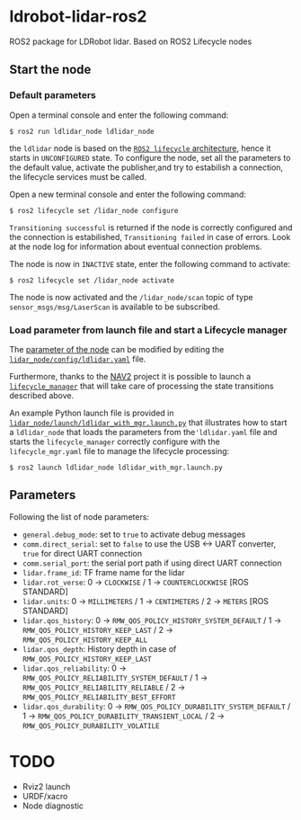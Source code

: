 # ldrobot-lidar-ros2
ROS2 package for LDRobot lidar. Based on ROS2 Lifecycle nodes

## Start the node

### Default parameters

Open a terminal console and enter the following command:

    $ ros2 run ldlidar_node ldlidar_node

the `ldlidar` node is based on the [`ROS2 lifecycle` architecture](https://design.ros2.org/articles/node_lifecycle.html), hence it starts in `UNCONFIGURED` state.
To configure the node, set all the parameters to the default value, activate the publisher,and try to estabilish a connection, the lifecycle services must be called.

Open a new terminal console and enter the following command: 

    $ ros2 lifecycle set /lidar_node configure

`Transitioning successful` is returned if the node is correctly configured and the connection is estabilished, `Transitioning failed` in case of errors. Look at the node log for information about eventual connection problems.

The node is now in `INACTIVE` state, enter the following command to activate:

    $ ros2 lifecycle set /lidar_node activate
    
The node is now activated and the `/lidar_node/scan` topic of type `sensor_msgs/msg/LaserScan` is available to be subscribed.

### Load parameter from launch file and start a Lifecycle manager

The [parameter of the node](#parameters) can be modified by editing the [`lidar_node/config/ldlidar.yaml`](ldlidar_node/config/ldlidar.yaml) file.

Furthermore, thanks to the [NAV2](https://navigation.ros.org/index.html) project it is possible to launch a [`lifecycle_manager`](https://navigation.ros.org/configuration/packages/configuring-lifecycle.html) that will take care of processing the state transitions described above.

An example Python launch file is provided in [`lidar_node/launch/ldlidar_with_mgr.launch.py`](ldlidar_node/launch/ldlidar_with_mgr.launch.py) that illustrates how to start a `ldlidar_node` that loads the parameters from the`'ldlidar.yaml` file and starts the `lifecycle_manager` correctly configure with the `lifecycle_mgr.yaml` file to manage the lifecycle processing:

    $ ros2 launch ldlidar_node ldlidar_with_mgr.launch.py

## Parameters

Following the list of node parameters:

* `general.debug_mode`: set to `true` to activate debug messages
* `comm.direct_serial`: set to `false` to use the USB <-> UART converter, `true` for direct UART connection 
* `comm.serial_port`: the serial port path if using direct UART connection
* `lidar.frame_id`: TF frame name for the lidar
* `lidar.rot_verse`: 0 -> `CLOCKWISE` / 1 -> `COUNTERCLOCKWISE` [ROS STANDARD]
* `lidar.units`: 0 -> `MILLIMETERS` / 1 -> `CENTIMETERS` / 2 -> `METERS` [ROS STANDARD]
* `lidar.qos_history`: 0 -> `RMW_QOS_POLICY_HISTORY_SYSTEM_DEFAULT` / 1 -> `RMW_QOS_POLICY_HISTORY_KEEP_LAST` / 2 -> `RMW_QOS_POLICY_HISTORY_KEEP_ALL`
* `lidar.qos_depth`: History depth in case of `RMW_QOS_POLICY_HISTORY_KEEP_LAST` 
* `lidar.qos_reliability`: 0 -> `RMW_QOS_POLICY_RELIABILITY_SYSTEM_DEFAULT` / 1 -> `RMW_QOS_POLICY_RELIABILITY_RELIABLE` / 2 -> `RMW_QOS_POLICY_RELIABILITY_BEST_EFFORT`
* `lidar.qos_durability`: 0 -> `RMW_QOS_POLICY_DURABILITY_SYSTEM_DEFAULT` / 1 -> `RMW_QOS_POLICY_DURABILITY_TRANSIENT_LOCAL` / 2 -> `RMW_QOS_POLICY_DURABILITY_VOLATILE`

# TODO
* Rviz2 launch
* URDF/xacro
* Node diagnostic






